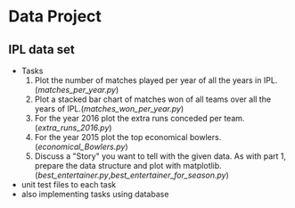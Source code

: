 Data Project
============ 
## IPL data set

* Tasks
	1. Plot the number of matches played per year of all the years in IPL.(_matches_per_year.py_)
	2. Plot a stacked bar chart of matches won of all teams over all the years of IPL.(_matches_won_per_year.py_)
	3. For the year 2016 plot the extra runs conceded per team.(_extra_runs_2016.py_)
	4. For the year 2015 plot the top economical bowlers.(_economical_Bowlers.py_)
	5. Discuss a "Story" you want to tell with the given data. As with part 1, prepare the data structure and plot with matplotlib.(_best_entertainer.py_,_best_entertainer_for_season.py_)
* unit test files to each task
* also implementing tasks using database 


